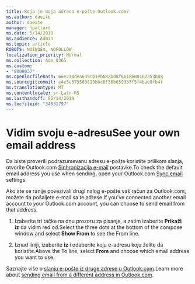```yaml
---
title: Koja je moja adresa e-pošte Outlook.com?
ms.author: daeite
author: daeite
manager: joallard
ms.date: 5/14/2019
ms.audience: Admin
ms.topic: article
ROBOTS: NOINDEX, NOFOLLOW
localization_priority: Normal
ms.collection: Adm_O365
ms.custom:
- "8000037"
ms.openlocfilehash: 66e230dea649cb1eb682bd8f6618600162353b88
ms.sourcegitcommit: e4e5e373503819b0c0f36b659337f5f4bae8fb4f
ms.translationtype: MT
ms.contentlocale: sr-Latn-RS
ms.lasthandoff: 05/14/2019
ms.locfileid: "34031797"
---
```

# <a name="see-your-own-email-address"></a><span data-ttu-id="16c4e-102">Vidim svoju e-adresu</span><span class="sxs-lookup"><span data-stu-id="16c4e-102">See your own email address</span></span>

<span data-ttu-id="16c4e-103">Da biste proverili podrazumevanu adresu e-pošte koristite prilikom slanja, otvorite Outlook.com [Sinhronizacija e-mail](https://outlook.live.com/mail/options/mail/accounts) postavke.</span><span class="sxs-lookup"><span data-stu-id="16c4e-103">To check the default email address you use when sending, open your Outlook.com [Sync email](https://outlook.live.com/mail/options/mail/accounts) settings.</span></span>

<span data-ttu-id="16c4e-104">Ako ste se ranije povezivali drugi nalog e-pošte vaš račun za Outlook.com, možete da pošaljete e-mail sa te adrese.</span><span class="sxs-lookup"><span data-stu-id="16c4e-104">If you've connected another email account to your Outlook.com account, you can choose to send email from that address.</span></span>

1. <span data-ttu-id="16c4e-105">Izaberite tri tačke na dnu prozoru za pisanje, a zatim izaberite **Prikaži iz** da vidim red od.</span><span class="sxs-lookup"><span data-stu-id="16c4e-105">Select the three dots at the bottom of the compose window and select **Show From** to see the From line.</span></span>

2. <span data-ttu-id="16c4e-106">Iznad liniji, izaberite **iz** i odaberite koju e-adresu koju želite da koristite.</span><span class="sxs-lookup"><span data-stu-id="16c4e-106">Above the To line, select **From** and choose which email address you want to use.</span></span>

<span data-ttu-id="16c4e-107">Saznajte više o [slanju e-pošte iz druge adrese u Outlook.com](https://support.office.com/article/ccba89cb-141c-4a36-8c56-6d16a8556d2e).</span><span class="sxs-lookup"><span data-stu-id="16c4e-107">Learn more about [sending email from a different address in Outlook.com](https://support.office.com/article/ccba89cb-141c-4a36-8c56-6d16a8556d2e).</span></span>